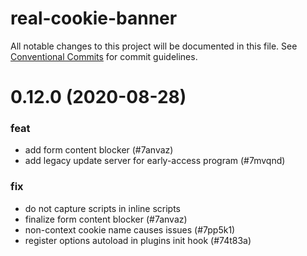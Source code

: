 # real-cookie-banner

All notable changes to this project will be documented in this file.
See [Conventional Commits](https://conventionalcommits.org) for commit guidelines.

# 0.12.0 (2020-08-28)


### feat

* add form content blocker (#7anvaz)
* add legacy update server for early-access program (#7mvqnd)


### fix

* do not capture scripts in inline scripts
* finalize form content blocker (#7anvaz)
* non-context cookie name causes issues (#7pp5k1)
* register options autoload in plugins init hook (#74t83a)
